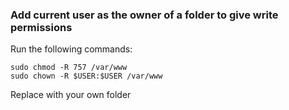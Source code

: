 ### Add current user as the owner of a folder to give write permissions

Run the following commands:

```
sudo chmod -R 757 /var/www
sudo chown -R $USER:$USER /var/www
```

Replace with your own folder
